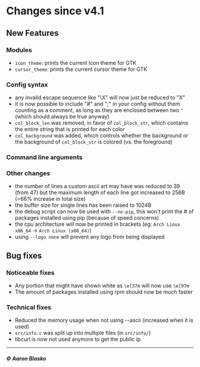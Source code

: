# Changes since v4.1

## New Features

### Modules
* `icon_theme`: prints the current icon theme for GTK
* `cursor_theme`: prints the current cursor theme for GTK

### Config syntax
* any invalid escape sequence like "\X" will now just be reduced to "X"
* it is now possible to include "#" and ";" in your config without them counting as a comment, as long as they are enclosed between two `"` (which should always be true anyway)
* `col_block_len` was removed, in favor of `col_block_str`, which contains the entire string that is printed for each color
* `col_background` was added, which controls whether the background or the background of `col_block_str` is colored (vs. the foreground)

### Command line arguments

### Other changes
* the number of lines a custom ascii art may have was reduced to 39 (from 47) but the maximum length of each line got increased to 256B (~66% increase in total size)
* the buffer size for single lines has been raised to 1024B
* the debug script can now be used with `--no-pip`, this won't print the # of packages installed using pip (because of speed concerns)
* the cpu architecture will now be printed in brackets (eg: `Arch Linux x86_64` -> `Arch Linux (x86_64)`)
* using `--logo none` will prevent any logo from being displayed

## Bug fixes

### Noticeable fixes
* Any portion that might have shown white as `\e[37m` will now use `\e[97m`
* The amount of packages installed using rpm should now be much faster

### Technical fixes
* Reduced the memory usage when not using --ascii (increased when it is used)
* `src/info.c` was split up into multiple files (in `src/info/`)
* libcurl is now not used anymore to get the public ip

---

##### © Aaron Blasko

